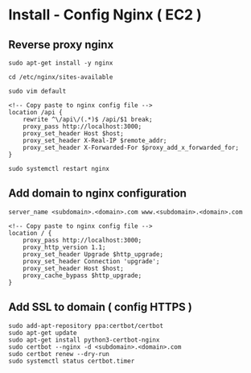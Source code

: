 # Install - Config Nginx ( EC2 )

## Reverse proxy nginx

```terminal
sudo apt-get install -y nginx

cd /etc/nginx/sites-available

sudo vim default

<!-- Copy paste to nginx config file -->
location /api {
    rewrite ^\/api\/(.*)$ /api/$1 break;
    proxy_pass http://localhost:3000;
    proxy_set_header Host $host;
    proxy_set_header X-Real-IP $remote_addr;
    proxy_set_header X-Forwarded-For $proxy_add_x_forwarded_for;
}

sudo systemctl restart nginx
```

## Add domain to nginx configuration

```terminal
server_name <subdomain>.<domain>.com www.<subdomain>.<domain>.com

<!-- Copy paste to nginx config file -->
location / {
    proxy_pass http://localhost:3000;
    proxy_http_version 1.1;
    proxy_set_header Upgrade $http_upgrade;
    proxy_set_header Connection 'upgrade';
    proxy_set_header Host $host;
    proxy_cache_bypass $http_upgrade;
}
```

## Add SSL to domain ( config HTTPS )

```terminal
sudo add-apt-repository ppa:certbot/certbot
sudo apt-get update
sudo apt-get install python3-certbot-nginx
sudo certbot --nginx -d <subdomain>.<domain>.com
sudo certbot renew --dry-run
sudo systemctl status certbot.timer
```

